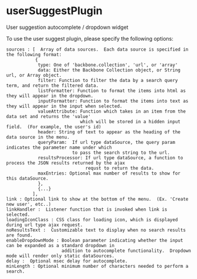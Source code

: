 userSuggestPlugin
=================

User suggestion autocomplete / dropdown widget

To use the user suggest plugin, please specify the following options:

    sources : [  Array of data sources.  Each data source is specified in the following format:
               {
                type: One of 'backbone.collection', 'url', or 'array'
                data: Either the Backbone Collection object, or String url, or Array object.
                filter: Function to filter the data by a search query term, and return the filtered data.
                listFormatter: Function to format the items into html as they will appear in the dropdown.
                inputFormatter: Function to format the items into text as they will appear in the input when selected.
                valueAttribute: Function which takes in an item from the data set and returns the 'value' 
                                which will be stored in a hidden input field.  (For example, the user's id)
                header: String of text to appear as the heading of the data source in the menu.
                queryParam:  If url type dataSource, the query param indicates the parameter name under which
                             to pass the search string to the url.
                resultsProcessor: If url type dataSource, a function to process the JSON results returned by the ajax 
                                  requst to return the data.
                maxEntries: Optional max number of results to show for this dataSource.
                },
                {...}
              ],
    link : Optional link to show at the bottom of the menu.  (Ex. 'Create new user', etc..)
    linkHandler :  Listener function that is invoked when link is selected.
    loadingIconClass : CSS class for loading icon, which is displayed during url type ajax request.
    noResultsText :  Customizable text to display when no search results are found.
    enableDropdownMode : Boolean parameter indicating whether the input can be expanded as a standard dropdown in
                         addition to autocomplete functionality.  Dropdown mode will render only static dataSources.
    delay :  Optional msec delay for autocomplete.
    minLength : Optional minimum number of characters needed to perform a search.
        


